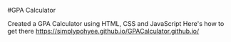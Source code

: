 #GPA Calculator

Created a GPA Calculator using HTML, CSS and JavaScript
Here's how to get there
https://simplypohyee.github.io/GPACalculator.github.io/
